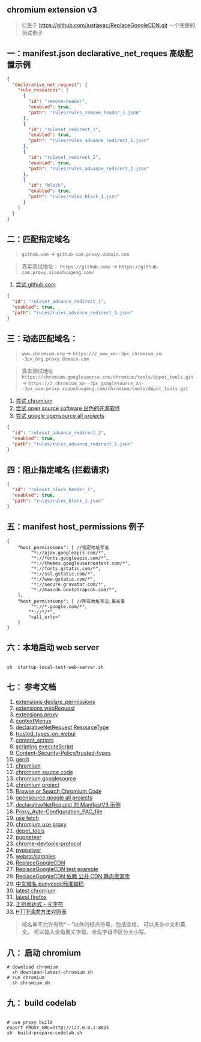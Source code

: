 ## chromium extension v3
> 衍生于 https://github.com/justjavac/ReplaceGoogleCDN.git 
> 一个完整的 测试例子

## 一：manifest.json declarative_net_reques 高级配置示例

```json
{
  "declarative_net_request": {
    "rule_resources": [
      {
        "id": "remove-header",
        "enabled": true,
        "path": "rules/rules_remove_header_1.json"
      },
      {
        "id": "ruleset_redirect_1",
        "enabled": true,
        "path": "rules/rules_advance_redirect_1.json"
      },
      {
        "id": "ruleset_redirect_2",
        "enabled": true,
        "path": "rules/rules_advance_redirect_2.json"
      },
      {
        "id": "block",
        "enabled": true,
        "path": "rules/rules_block_1.json"
      }
    ]
  }
}
```

## 二：匹配指定域名

> `github.com` -> `github-com.proxy.domain.com`

> 真实测试地址： `https://github.com/` -> `https://github-com.proxy.xiaoshuogeng.com/`

1. [尝试 github.com ](https://github.com/)

```json
{
  "id": "ruleset_advance_redirect_1",
  "enabled": true,
  "path": "rules/rules_advance_redirect_1.json"
}
```

## 三：动态匹配域名：

> `www.chromium.org` -> `https://2_www_xn--3px_chromium_xn--3px_org.proxy.domain.com`

> 真实测试地址 `https://chromium.googlesource.com/chromium/tools/depot_tools.git` -> `https://2_chromium_xn--3px_googlesource_xn--3px_com.proxy.xiaoshuogeng.com/chromium/tools/depot_tools.git`

1. [尝试 chromium ](https://chromium.googlesource.com/chromium/src/+/main/docs/linux/build_instructions.md)
2. [尝试 open source software 出色的开源软件 ](https://summerofcode.withgoogle.com/programs/2022/organizations)
3. [尝试 google opensource all projects ](https://cs.opensource.google/)

```json
{
  "id": "ruleset_advance_redirect_2",
  "enabled": true,
  "path": "rules/rules_advance_redirect_2.json"
}
```

## 四：阻止指定域名 (拦截请求)

```json
{
  "id": "ruleset_block_header_1",
  "enabled": true,
  "path": "rules/rules_block_1.json"
}
```

## 五：manifest host_permissions 例子

```
{
    "host_permissions": [ //指定地址写法
         "*://ajax.googleapis.com/*",
         "*://fonts.googleapis.com/*",
         "*://themes.googleusercontent.com/*",
         "*://fonts.gstatic.com/*",
         "*://ssl.gstatic.com/*",
         "*://www.gstatic.com/*",
         "*://secure.gravatar.com/*",
         "*://maxcdn.bootstrapcdn.com/*",
    ],
    "host_permissions": [ //所有地址写法,最省事
         "*://*.google.com/*",
        "*://*/*",
        "<all_urls>"
    ]
}
```

## 六：本地启动 web server

```shell

sh  startup-local-test-web-server.sh

```

## 七： 参考文档

1. [extensions declare_permissions ](https://developer.chrome.com/docs/extensions/mv3/declare_permissions/)
2. [extensions webRequest](https://developer.chrome.com/docs/extensions/reference/webRequest/#event-onHeadersReceived)
3. [extensions proxy](https://developer.chrome.com/docs/extensions/reference/proxy/)
4. [contextMenus](https://developer.chrome.com/docs/extensions/reference/contextMenus//docs/extensions/reference/contextMenus/)
5. [declarativeNetRequest ResourceType](https://developer.chrome.com/docs/extensions/reference/declarativeNetRequest/#type-ResourceType)
6. [trusted_types_on_webui](https://chromium.googlesource.com/chromium/src/+/refs/heads/main/docs/trusted_types_on_webui.md)
7. [content_scripts](https:////developer.chrome.com/docs/extensions/mv3/content_scripts/)
8. [scripting executeScript](https://developer.chrome.com/docs/extensions/reference/scripting/#handling-results)
9. [Content-Security-Policy/trusted-types](https://developer.mozilla.org/en-US/docs/Web/HTTP/Headers/Content-Security-Policy/trusted-types)
10. [gerrit](https://gerrit.googlesource.com/gerrit)
11. [chromium](https://www.chromium.org)
12. [chromium source code](https://chromium.googlesource.com/chromium/src/+/main/docs/get_the_code.md)
13. [chromium.googlesource](https://chromium.googlesource.com/chromium/src)
14. [chromium project](https://source.chromium.org/chromium)
15. [Browse or Search Chromium Code](https://source.chromium.org/chromium)
16. [opensource.google all projects ](https://cs.opensource.google/)
17. [declarativeNetRequest 的 ManifestV3 示例](https://52sbl.cn/discussion/1754.html)
18. [Proxy_Auto-Configuration_PAC_file](https://developer.mozilla.org/en-US/docs/Web/HTTP/Proxy_servers_and_tunneling/Proxy_Auto-Configuration_PAC_file)
19. [use fetch](https://developer.mozilla.org/zh-CN/docs/Web/API/Fetch_API/Using_Fetch)
20. [chromium use proxy](https://www.chromium.org/developers/design-documents/network-settings/)
21. [depot_tools](https://chromium.googlesource.com/chromium/tools/depot_tools.git)
22. [puppeteer](https://github.com/puppeteer/puppeteer.git)
23. [chrome-devtools-protocol](https://github.com/ChromeDevTools/awesome-chrome-devtools#chrome-devtools-protocol)
24. [pyppeteer](https://github.com/pyppeteer/pyppeteer.git)
25. [webrtc/samples](https://github.com/webrtc/samples.git)
26. [ReplaceGoogleCDN](https://github.com/justjavac/ReplaceGoogleCDN.git)
27. [ReplaceGoogleCDN test example](https://github.com/justjavac/ReplaceGoogleCDN/tree/master/extension/test)
28. [ReplaceGoogleCDN 依赖 公共 CDN 静态资源库 ](https://github.com/justjavac/ReplaceGoogleCDN/tree/master/extension/test)
29. [中文域名 punycode标准编码](https://en.wikipedia.org/wiki/Punycode)
30. [latest chromium ](https://download-chromium.appspot.com/)
31. [latest firefox](https://www.mozilla.org/en-US/firefox/all/#product-desktop-release)
32. [正则表达式 - 元字符](https://www.runoob.com/regexp/regexp-metachar.html)
32. [HTTP请求方法对照表](http://www.yunjson.com/httprequest/)

> 域名串不允许有除“－”以外的标点符号，包括空格。 可以夹杂中文和英文。 可以输入全角英文字母，全角字母不区分大小写。


## 八： 启动 chromium

```shell
# download chromium
  sh download-latest-chromium.sh
# run chromium
  sh chromium.sh

```

## 九： build codelab

```shell

# use proxy build
export PROXY_URL=http://127.0.0.1:8015
sh  build-prepare-codelab.sh

```

